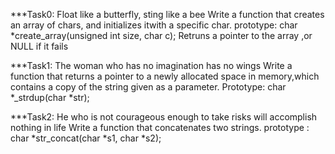 ***Task0:  Float like a butterfly, sting like a bee
    Write a function that creates an array of chars, and initializes itwith a specific char.
   prototype: char *create_array(unsigned int size, char c);
    Retruns a pointer to the array ,or NULL if it fails

***Task1: The woman who has no imagination has no wings
   Write a function that returns a pointer to a newly allocated space in memory,which contains a copy of the string given as a parameter.
   Prototype: char *_strdup(char *str);

***Task2: He who is not courageous enough to take risks will accomplish nothing in life
   Write a function that concatenates two strings.
   prototype : char *str_concat(char *s1, char *s2);

